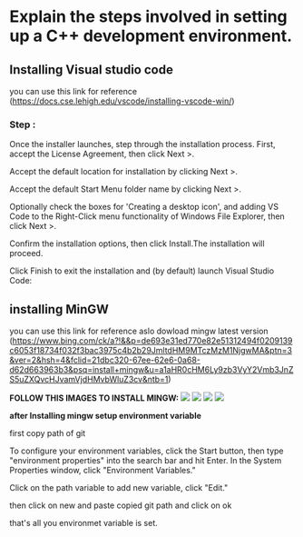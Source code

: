 # Explain the steps involved in setting up a C++ development environment. 

## Installing Visual studio code
you can use this link for reference
(https://docs.cse.lehigh.edu/vscode/installing-vscode-win/)

### Step :

Once the installer launches, step through the installation process. First, accept the License Agreement, then click Next >.

Accept the default location for installation by clicking Next >.

Accept the default Start Menu folder name by clicking Next >.

Optionally check the boxes for 'Creating a desktop icon', and adding VS Code to the Right-Click menu functionality of Windows File Explorer, then click Next >.

Confirm the installation options, then click Install.The installation will proceed.

Click Finish to exit the installation and (by default) launch Visual Studio Code:

## installing MinGW
you can use this link for reference aslo dowload mingw latest version
(https://www.bing.com/ck/a?!&&p=de693e31ed770e82e51312494f0209139c6053f18734f032f3bac3975c4b2b29JmltdHM9MTczMzM1NjgwMA&ptn=3&ver=2&hsh=4&fclid=21dbc320-67ee-62e6-0a68-d62d663963b3&psq=install+mingw&u=a1aHR0cHM6Ly9zb3VyY2Vmb3JnZS5uZXQvcHJvamVjdHMvbWluZ3cv&ntb=1)

**FOLLOW THIS IMAGES TO INSTALL MINGW:**
![](https://a.fsdn.com/con/app/proj/mingw/screenshots/mingw-get-setup-1.png/max/max/1)
![](https://a.fsdn.com/con/app/proj/mingw/screenshots/mingw-get-setup-2.png/max/max/1)
![](https://a.fsdn.com/con/app/proj/mingw/screenshots/mingw-get-setup-3.png/max/max/1)
![](https://a.fsdn.com/con/app/proj/mingw/screenshots/mingw-get-1.png/max/max/1)

**after Installing mingw setup environment variable**

first copy path of git

To configure your environment variables, click the Start button, then type "environment properties" into the search bar and hit Enter. In the System Properties window, click "Environment Variables."

Click on the path variable to add new variable, click "Edit."

then click on new and paste copied git path and click on ok

that's all you environmet variable is set.
